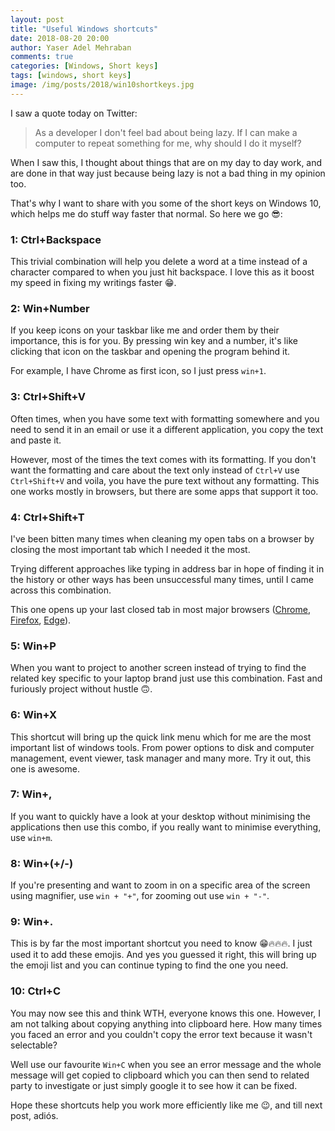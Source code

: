 ```yaml
---
layout: post
title: "Useful Windows shortcuts"
date: 2018-08-20 20:00
author: Yaser Adel Mehraban
comments: true
categories: [Windows, Short keys]
tags: [windows, short keys]
image: /img/posts/2018/win10shortkeys.jpg
---
```


I saw a quote today on Twitter:

> As a developer I don't feel bad about being lazy. If I can make a computer to repeat something for me, why should I do it myself?

When I saw this, I thought about things that are on my day to day work, and are done in that way just because being lazy is not a bad thing in my opinion too.

That's why I want to share with you some of the short keys on Windows 10, which helps me do stuff way faster that normal. So here we go 😎:

### 1: Ctrl+Backspace

This trivial combination will help you delete a word at a time instead of a character compared to when you just hit backspace. I love this as it boost my speed in fixing my writings faster 😁.

### 2: Win+Number

If you keep icons on your taskbar like me and order them by their importance, this is for you. By pressing win key and a number, it's like clicking that icon on the taskbar and opening the program behind it.

For example, I have Chrome as first icon, so I just press `win+1`.

### 3: Ctrl+Shift+V

Often times, when you have some text with formatting somewhere and you need to send it in an email or use it a different application, you copy the text and paste it.

However, most of the times the text comes with its formatting. If you don't want the formatting and care about the text only instead of `Ctrl+V` use `Ctrl+Shift+V` and voila, you have the pure text without any formatting. This one works mostly in browsers, but there are some apps that support it too.

### 4: Ctrl+Shift+T

I've been bitten many times when cleaning my open tabs on a browser by closing the most important tab which I needed it the most.

Trying different approaches like typing in address bar in hope of finding it in the history or other ways has been unsuccessful many times, until I came across this combination.

This one opens up your last closed tab in most major browsers ([Chrome](https://www.google.com/chrome/), [Firefox](https://www.mozilla.org/en-US/firefox/new/), [Edge](https://www.microsoft.com/en-au/windows/microsoft-edge)).

### 5: Win+P

When you want to project to another screen instead of trying to find the related key specific to your laptop brand just use this combination. Fast and furiously project without hustle 🙃.

### 6: Win+X

This shortcut will bring up the quick link menu which for me are the most important list of windows tools. From power options to disk and computer management, event viewer, task manager and many more. Try it out, this one is awesome.

### 7: Win+,

If you want to quickly have a look at your desktop without minimising the applications then use this combo, if you really want to minimise everything, use `win+m`.

### 8: Win+(+/-)

If you're presenting and want to zoom in on a specific area of the screen using magnifier, use `win + "+"`, for zooming out use `win + "-"`.

### 9: Win+.

This is by far the most important shortcut you need to know 😁🔥🔥🔥. I just used it to add these emojis. And yes you guessed it right, this will bring up the emoji list and you can continue typing to find the one you need.

### 10: Ctrl+C

You may now see this and think WTH, everyone knows this one. However, I am not talking about copying anything into clipboard here. How many times you faced an error and you couldn't copy the error text because it wasn't selectable?

Well use our favourite `Win+C` when you see an error message and the whole message will get copied to clipboard which you can then send to related party to investigate or just simply google it to see how it can be fixed.

Hope these shortcuts help you work more efficiently like me 😉, and till next post, adiós.